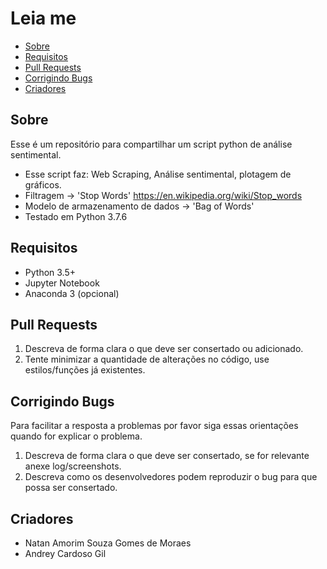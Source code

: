 # Leia me

- [Sobre](#sobre)
- [Requisitos](#requisitos)
- [Pull Requests](#pull-requests)
- [Corrigindo Bugs](#corrigindo-bugs)
- [Criadores](#criadores)

## Sobre

Esse é um repositório para compartilhar um script python de análise sentimental.

* Esse script faz: Web Scraping, Análise sentimental, plotagem de gráficos.
* Filtragem -> 'Stop Words' https://en.wikipedia.org/wiki/Stop_words
* Modelo de armazenamento de dados -> 'Bag of Words'
* Testado em Python 3.7.6

## Requisitos

* Python 3.5+
* Jupyter Notebook
* Anaconda 3 (opcional)

## Pull Requests

1. Descreva de forma clara o que deve ser consertado ou adicionado.
2. Tente minimizar a quantidade de alterações no código, use estilos/funções já existentes.

## Corrigindo Bugs

Para facilitar a resposta a problemas por favor siga essas orientações quando for explicar o problema.

1. Descreva de forma clara o que deve ser consertado, se for relevante anexe log/screenshots.
2. Descreva como os desenvolvedores podem reproduzir o bug para que possa ser consertado.

## Criadores

* Natan Amorim Souza Gomes de Moraes
* Andrey Cardoso Gil